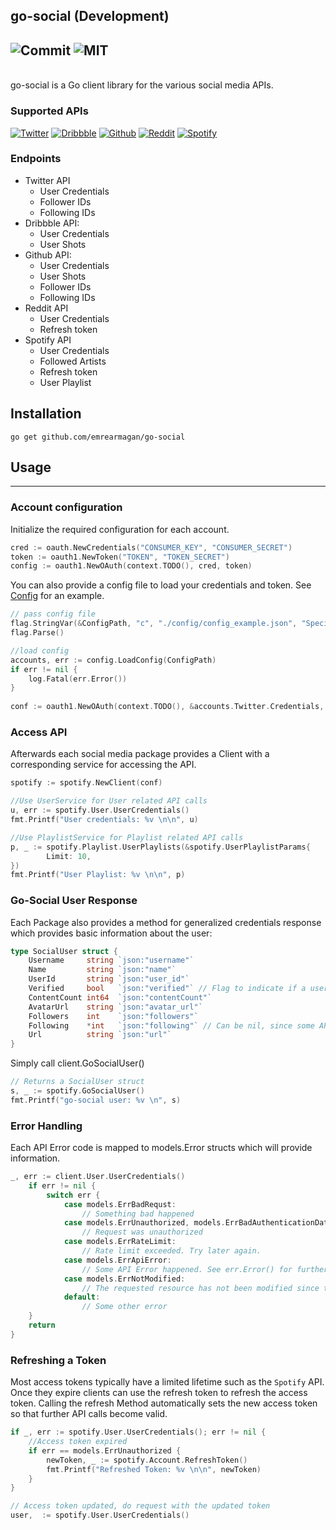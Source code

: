 ## go-social (Development)

![Commit](https://img.shields.io/github/last-commit/emrearmagan/go-social)
![MIT](https://img.shields.io/github/license/mashape/apistatus.svg)
----
<br>
go-social is a Go client library for the various social media APIs.

### Supported APIs
<p>

[![Twitter](https://img.shields.io/badge/-Twitter-FFFFFF?style=flat&logo=twitter)](https://developer.twitter.com/en/docs/twitter-api)
[![Dribbble](https://img.shields.io/badge/-Dribbble-FFFFFF?style=flat&logo=dribbble)](https://developer.dribbble.com/v2/)
[![Github](https://img.shields.io/badge/-Github-FFFFFF?style=flat&logo=github&logoColor=black)](https://docs.github.com/en/rest)
[![Reddit](https://img.shields.io/badge/-Reddit-FFFFFF?style=flat&logo=reddit)](https://www.reddit.com/dev/api)
[![Spotify](https://img.shields.io/badge/-Spotify-FFFFFF?style=flat&logo=spotify)](https://developer.spotify.com)
<!--[![Tumblr](https://img.shields.io/badge/-Tumblr-FFFFFF?style=flat&logo=tumblr&logoColor=black)]()-->
<!--[![Facebook](https://img.shields.io/badge/-Facebook-FFFFFF?style=flat&logo=facebook)]()-->
<!--[![Instagram](https://img.shields.io/badge/-Instagram-FFFFFF?style=flat&logo=instagram)]()-->

</p>

### Endpoints
- Twitter API 
  - User Credentials
  - Follower IDs
  - Following IDs
- Dribbble API:
  - User Credentials
  - User Shots
- Github API:
    - User Credentials
    - User Shots
    - Follower IDs
    - Following IDs
- Reddit API
  - User Credentials
  - Refresh token
- Spotify API
  - User Credentials
  - Followed Artists
  - Refresh token
  - User Playlist

## Installation
    go get github.com/emrearmagan/go-social

## Usage

---
### Account configuration
Initialize the required configuration for each account.
```go
cred := oauth.NewCredentials("CONSUMER_KEY", "CONSUMER_SECRET")
token := oauth1.NewToken("TOKEN", "TOKEN_SECRET")
config := oauth1.NewOAuth(context.TODO(), cred, token)
```
You can also provide a config file to load your credentials and token. See [Config](./config/config_example.json) for an example.
```go
// pass config file
flag.StringVar(&ConfigPath, "c", "./config/config_example.json", "Specified the config file for running server. Default is the \"config_example\" in the config directory.")
flag.Parse() 

//load config
accounts, err := config.LoadConfig(ConfigPath)
if err != nil {
    log.Fatal(err.Error())
}
    
conf := oauth1.NewOAuth(context.TODO(), &accounts.Twitter.Credentials, &accounts.Twitter.Token)
```
### Access API
Afterwards each social media package provides a Client with a corresponding service for accessing the API. 
```go
spotify := spotify.NewClient(conf)

//Use UserService for User related API calls
u, err := spotify.User.UserCredentials()
fmt.Printf("User credentials: %v \n\n", u)

//Use PlaylistService for Playlist related API calls
p, _ := spotify.Playlist.UserPlaylists(&spotify.UserPlaylistParams{
        Limit: 10,
})
fmt.Printf("User Playlist: %v \n\n", p)
```


### Go-Social User Response
Each Package also provides a method for generalized credentials response which provides basic information about the user:
```go
type SocialUser struct {
    Username     string `json:"username"`
    Name         string `json:"name"`
    UserId       string `json:"user_id"`
    Verified     bool   `json:"verified"` // Flag to indicate if a user is verified or uses or pro version
    ContentCount int64  `json:"contentCount"`
    AvatarUrl    string `json:"avatar_url"`
    Followers    int    `json:"followers"`
    Following    *int   `json:"following"` // Can be nil, since some APIs do not provide/have this
    Url          string `json:"url"`
}
```
Simply call client.GoSocialUser()
```go
// Returns a SocialUser struct
s, _ := spotify.GoSocialUser()
fmt.Printf("go-social user: %v \n", s)
```

### Error Handling
Each API Error code is mapped to models.Error structs which will provide information.

```go
_, err := client.User.UserCredentials()
    if err != nil {
        switch err {
            case models.ErrBadRequst:
                // Something bad happened
            case models.ErrUnauthorized, models.ErrBadAuthenticationData, models.ErrInvalidOrExpiredToken:
                // Request was unauthorized
            case models.ErrRateLimit:
                // Rate limit exceeded. Try later again.
            case models.ErrApiError:
                // Some API Error happened. See err.Error() for further information
            case models.ErrNotModified:
                // The requested resource has not been modified since the previous transmission
            default: 
                // Some other error
    }
    return
}
```

### Refreshing a Token
Most access tokens typically have a limited lifetime such as the `Spotify` API. Once they expire clients can use the refresh token to refresh the access token.
Calling the refresh Method automatically sets the new access token so that further API calls become valid.
```go
if _, err := spotify.User.UserCredentials(); err != nil {
    //Access token expired
    if err == models.ErrUnauthorized {
        newToken, _ := spotify.Account.RefreshToken()
        fmt.Printf("Refreshed Token: %v \n\n", newToken)
    }
}

// Access token updated, do request with the updated token
user,  := spotify.User.UserCredentials()
```


